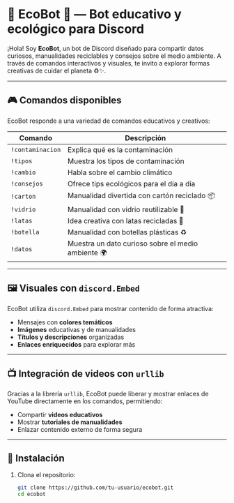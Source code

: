 # 🤖 EcoBot 🌿 — Bot educativo y ecológico para Discord

¡Hola! Soy **EcoBot**, un bot de Discord diseñado para compartir datos curiosos, manualidades reciclables y consejos sobre el medio ambiente. A través de comandos interactivos y visuales, te invito a explorar formas creativas de cuidar el planeta ♻️✨.

---

## 🎮 Comandos disponibles

EcoBot responde a una variedad de comandos educativos y creativos:

| Comando         | Descripción |
|-----------------|-------------|
| `!contaminacion` | Explica qué es la contaminación |
| `!tipos`         | Muestra los tipos de contaminación |
| `!cambio`        | Habla sobre el cambio climático |
| `!consejos`      | Ofrece tips ecológicos para el día a día |
| `!carton`        | Manualidad divertida con cartón reciclado 📦 |
| `!vidrio`        | Manualidad con vidrio reutilizable 🧃 |
| `!latas`         | Idea creativa con latas recicladas 🥫 |
| `!botella`       | Manualidad con botellas plásticas ♻️ |
| `!datos`         | Muestra un dato curioso sobre el medio ambiente 🌍 |

---

## 🖼️ Visuales con `discord.Embed`

EcoBot utiliza `discord.Embed` para mostrar contenido de forma atractiva:

- Mensajes con **colores temáticos**
- **Imágenes** educativas y de manualidades
- **Títulos y descripciones** organizadas
- **Enlaces enriquecidos** para explorar más

---

## 📺 Integración de videos con `urllib`

Gracias a la librería `urllib`, EcoBot puede liberar y mostrar enlaces de YouTube directamente en los comandos, permitiendo:

- Compartir **videos educativos**
- Mostrar **tutoriales de manualidades**
- Enlazar contenido externo de forma segura

---

## 🚀 Instalación

1. Clona el repositorio:
   ```bash
   git clone https://github.com/tu-usuario/ecobot.git
   cd ecobot
